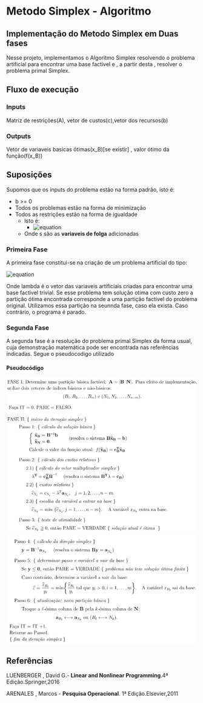 # Metodo Simplex - Algoritmo
 ## Implementação do Metodo Simplex em Duas fases
 Nesse projeto, implementamos o Algoritmo Simplex resolvendo o problema artificial para encontrar uma base factível e , a partir desta , resolver o problema primal Simplex.
 ## Fluxo de execução
 ### Inputs 
 Matriz de restrições(A), vetor de custos(c),vetor dos recursos(b)
 ### Outputs 
 Vetor de variaveis basicas ótimas(x_B)[se existir] , valor ótimo da função(f(x_B))

 ## Suposições
 Supomos que os inputs do problema estão na forma padrão, isto é:
 - b >= 0
 - Todos os problemas estão na forma de minimização
 - Todos as restrições estão na forma de igualdade 
    - Isto é: 
        - ![equation](https://latex.codecogs.com/png.image?%5Cbg%7Bwhite%7D%5Ctext%7Bmin%20%7D%20c%5Etx%5Cbegin%7Bcases%7DAx%20%5Cgeq%20b%20%5C%5Cx%5Cgeq%200%5C%5C%5Cend%7Bcases%7D%20%5Cmapsto%20%5Ctext%7B%20min%20%7Dc%5Etx%5Cbegin%7Bcases%7DAx%20&plus;%20Is%20=%20b%5C%5Cx,s%20%5Cgeq%200%5Cend%7Bcases%7D%20)
    - Onde s são as **variaveis de folga** adicionadas 
 ### Primeira Fase
 A primeira fase constitui-se na criação de um problema artificial do tipo:

 ![equation](https://latex.codecogs.com/png.image?%5Cdpi%7B110%7D%5Cbg%7Bwhite%7D%5Ctext%7Bmin%20%7D%20%5Csum%5Climits_%7Bi=1%7D%5Em%20%5Clambda_i%20%5Cbegin%7Bcases%7DAx%20&plus;I%5Clambda%20=%20b%20%5C%5Cx,%5Clambda%20%5Cgeq%200%5Cend%7Bcases%7D)
 
 Onde lambda é o vetor das variaveis artificiais criadas para encontrar uma base factivel trivial. Se esse problema tem solução otima com custo zero a partição ótima encontrada corresponde a uma partição factível do problema original. Utilizamos essa partição na seunnda fase, caso ela exista. Caso contrário, o programa é parado.
 
 ### Segunda Fase
 A segunda fase é a resolução do problema primal Simplex da forma usual, cuja demonstração matemática pode ser encontrada nas referências indicadas. Segue o pseudocodigo utilizado

 #### Pseudocódigo
 ![Deletada :( ](imgs/alg1.png)
 ![Deletada :( ](imgs/alg2.png)

 ## Referências
 LUENBERGER , David G.- **Linear and Nonlinear Programming**.4ª Edição.Springer,2016
 
 ARENALES , Marcos - **Pesquisa Operacional**. 1ª Edição.Elsevier,2011

